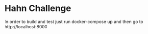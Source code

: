 # Hahn Challenge

In order to build and test just run docker-compose up and then go to http://localhost:8000